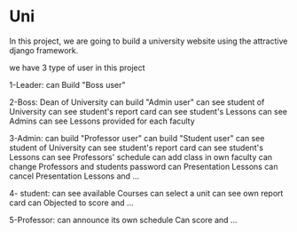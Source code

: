 # Uni

In this project, we are going to build a university website using the attractive django framework.

we have 3 type of user in this project

1-Leader:
          can Build "Boss user"
          
          
          
2-Boss:
          Dean of University
          can build "Admin user"
          can see student of University
          can see student's report card
          can see student's Lessons
          can see Admins 
          can see Lessons provided for each faculty
          
          
          
          
3-Admin:
          can build "Professor user"
          can build "Student user"
          can see student of University
          can see student's report card
          can see student's Lessons
          can see Professors' schedule
          can add class in own faculty
          can change Professors and students password
          can Presentation Lessons
          can cancel Presentation Lessons
          and ...
          
          
          
          
          
4- student:
          can see available Courses
          can select a unit
          can see own report card
          can Objected to score
          and ...
          
          
          
          
          
 5-Professor:
           can announce its own schedule
           Can score
           and ...
